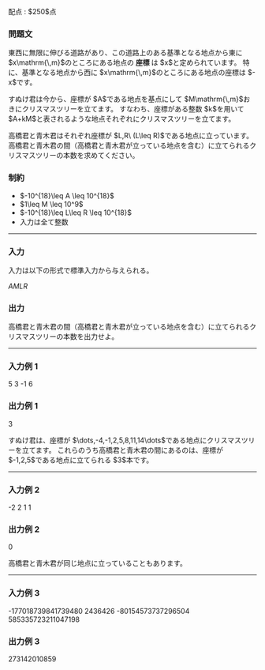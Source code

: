 
<div>

<span>

<span>

<p>
配点 : $250$点
</p>

<div>

<section>

### **問題文**

<p>
東西に無限に伸びる道路があり、この道路上のある基準となる地点から東に $x\mathrm{\,m}$のところにある地点の
<strong>
座標
</strong>
は $x$と定められています。
特に、基準となる地点から西に $x\mathrm{\,m}$のところにある地点の座標は $-x$です。
</p>

<p>
すぬけ君は今から、座標が $A$である地点を基点にして $M\mathrm{\,m}$おきにクリスマスツリーを立てます。
すなわち、座標がある整数 $k$を用いて $A+kM$と表されるような地点それぞれにクリスマスツリーを立てます。
</p>

<p>
高橋君と青木君はそれぞれ座標が $L,R\ (L\leq R)$である地点に立っています。
高橋君と青木君の間（高橋君と青木君が立っている地点を含む）に立てられるクリスマスツリーの本数を求めてください。
</p>

</section>

</div>

<div>

<section>

### **制約**

<ul>

<li>
$-10^{18}\leq A \leq 10^{18}$
</li>

<li>
$1\leq M \leq 10^9$
</li>

<li>
$-10^{18}\leq L\leq R \leq 10^{18}$
</li>

<li>
入力は全て整数
</li>

</ul>

</section>

</div>

---

<div>

<div>

<section>

### **入力**

<p>
入力は以下の形式で標準入力から与えられる。
</p>

<div>

$A$$M$$L$$R$
</div>

</section>

</div>

<div>

<section>

### **出力**

<p>
高橋君と青木君の間（高橋君と青木君が立っている地点を含む）に立てられるクリスマスツリーの本数を出力せよ。
</p>

</section>

</div>

</div>

---

<div>

<section>

### **入力例 1**

<div>

5 3 -1 6

</div>

</section>

</div>

<div>

<section>

### **出力例 1**

<div>

3

</div>

<p>
すぬけ君は、座標が $\dots,-4,-1,2,5,8,11,14\dots$である地点にクリスマスツリーを立てます。
これらのうち高橋君と青木君の間にあるのは、座標が $-1,2,5$である地点に立てられる $3$本です。
</p>

</section>

</div>

---

<div>

<section>

### **入力例 2**

<div>

-2 2 1 1

</div>

</section>

</div>

<div>

<section>

### **出力例 2**

<div>

0

</div>

<p>
高橋君と青木君が同じ地点に立っていることもあります。
</p>

</section>

</div>

---

<div>

<section>

### **入力例 3**

<div>

-177018739841739480 2436426 -80154573737296504 585335723211047198

</div>

</section>

</div>

<div>

<section>

### **出力例 3**

<div>

273142010859

</div>

</section>

</div>

</span>

</span>

</div>
